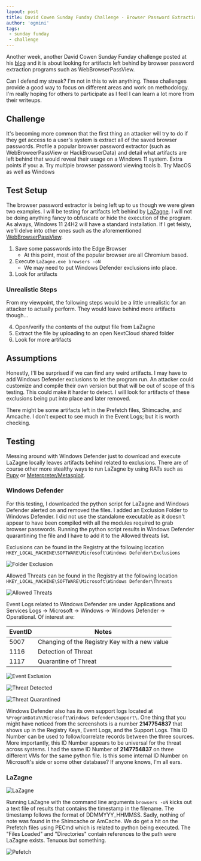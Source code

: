 ```yaml
---
layout: post
title: David Cowen Sunday Funday Challenge - Browser Password Extraction Evidence
author: 'ogmini'
tags:
 - sunday funday
 - challenge
---
```


Another week, another David Cowen Sunday Funday challenge posted at his [blog](https://www.hecfblog.com/2025/04/daily-blog-807-sunday-funday-41325.html) and it is about looking for artifacts left behind by browser password extraction programs such as WebBrowserPassView. 

Can I defend my streak? I'm not in this to win anything. These challenges provide a good way to focus on different areas and work on methodology. I'm really hoping for others to participate as I feel I can learn a lot more from their writeups. 

## Challenge

It's becoming more common that the first thing an attacker will try to do if they get access to a user's system is extract all of the saved browser passwords. Profile a popular browser password extractor (such as WebBroweerPassView or HackBrowserData) and detail what artifacts are left behind that would reveal their usage on a Windows 11 system. Extra points if you:
a. Try multiple browser password viewing tools
b. Try MacOS as well as Windows

## Test Setup

The browser password extractor is being left up to us though we were given two examples. I will be testing for artifacts left behind by [LaZagne](https://github.com/AlessandroZ/LaZagne). I will not be doing anything fancy to obfuscate or hide the execution of the program. As always, Windows 11 24H2 will have a standard installation. If I get feisty, we'll delve into other ones such as the aforementioned [WebBrowserPassView](https://www.nirsoft.net/utils/web_browser_password.html).

1. Save some passwords into the Edge Browser
    - At this point, most of the popular browser are all Chromium based.
2. Execute `LaZagne.exe browsers -oN`
    - We may need to put Windows Defender exclusions into place.
3. Look for artifacts

### Unrealistic Steps

From my viewpoint, the following steps would be a little unrealistic for an attacker to actually perform. They would leave behind more artifacts though...

4. Open/verify the contents of the output file from LaZagne
5. Extract the file by uploading to an open NextCloud shared folder
6. Look for more artifacts

## Assumptions

Honestly, I'll be surprised if we can find any weird artifacts. I may have to add Windows Defender exclusions to let the program run. An attacker could customize and compile their own version but that will be out of scope of this testing. This could make it harder to detect. I will look for artifacts of these exclusions being put into place and later removed. 

There might be some artifacts left in the Prefetch files, Shimcache, and Amcache. I don't expect to see much in the Event Logs; but it is worth checking. 

## Testing

Messing around with Windows Defender just to download and execute LaZagne locally leaves artifacts behind related to exclusions. There are of course other more stealthy ways to run LaZagne by using RATs such as [Pupy](https://github.com/n1nj4sec/pupy/) or [Meterpreter/Metasploit](https://www.metasploit.com/). 

### Windows Defender 

For this testing, I downloaded the python script for LaZagne and Windows Defender alerted on and removed the files. I added an Exclusion Folder to Windows Defender. I did not use the standalone executable as it doesn't appear to have been compiled with all the modules required to grab browser passwords. Running the python script results in Windows Defender quarantining the file and I have to add it to the Allowed threats list. 

Exclusions can be found in the Registry at the following location `HKEY_LOCAL_MACHINE\SOFTWARE\Microsoft\Windows Defender\Exclusions`

![Folder Exclusion](/images/browserpass/folder_exclusion.png)

Allowed Threats can be found in the Registry at the following location `HKEY_LOCAL_MACHINE\SOFTWARE\Microsoft\Windows Defender\Threats`

![Allowed Threats](/images/browserpass/threat_allowed.png)

Event Logs related to Windows Defender are under Applications and Services Logs -> Microsoft -> Windows -> Windows Defender -> Operational. Of interest are:

| EventID | Notes |
| --- | --- |
| 5007 | Changing of the Registry Key with a new value |
| 1116 | Detection of Threat |
| 1117 | Quarantine of Threat |

![Event Exclusion](/images/browserpass/event_exclusion.png)

![Threat Detected](/images/browserpass/threat_detected.png)

![Threat Quarantined](/images/browserpass/threat_quarantined.png)

Windows Defender also has its own support logs located at `%ProgramData%\Microsoft\Windows Defender\Support\`. One thing that you might have noticed from the screenshots is a number **2147754837** that shows up in the Registry Keys, Event Logs, and the Support Logs. This ID Number can be used to follow/correlate records between the three sources. More importantly, this ID Number appears to be universal for the threat across systems. I had the same ID Number of **2147754837** on three different VMs for the same python file. Is this some internal ID Number on Microsoft's side or some other database? If anyone knows, I'm all ears.  

### LaZagne

![LaZagne](/images/browserpass/LaZagne.png)

Running LaZagne with the command line arguments `browsers -oN` kicks out a text file of results that contains the timestamp in the filename. The timestamp follows the format of DDMMYYY_HHMMSS. Sadly, nothing of note was found in the Shimcache or AmCache. We do get a hit on the Prefetch files using PECmd which is related to python being executed. The "Files Loaded" and "Directories" contain references to the path were LaZagne exists. Tenuous but something. 

![Pefetch](/images/browserpass/prefetch.png)
